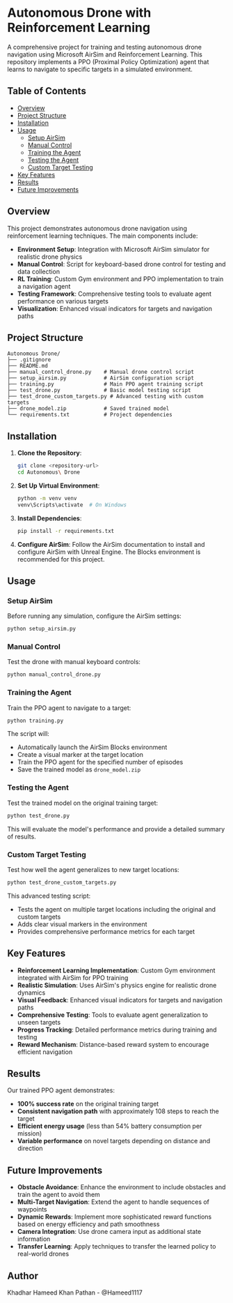 # Autonomous Drone with Reinforcement Learning

A comprehensive project for training and testing autonomous drone navigation using Microsoft AirSim and Reinforcement Learning. This repository implements a PPO (Proximal Policy Optimization) agent that learns to navigate to specific targets in a simulated environment.

## Table of Contents

- [Overview](#overview)
- [Project Structure](#project-structure)
- [Installation](#installation)
- [Usage](#usage)
  - [Setup AirSim](#setup-airsim)
  - [Manual Control](#manual-control)
  - [Training the Agent](#training-the-agent)
  - [Testing the Agent](#testing-the-agent)
  - [Custom Target Testing](#custom-target-testing)
- [Key Features](#key-features)
- [Results](#results)
- [Future Improvements](#future-improvements)

## Overview

This project demonstrates autonomous drone navigation using reinforcement learning techniques. The main components include:

- **Environment Setup**: Integration with Microsoft AirSim simulator for realistic drone physics
- **Manual Control**: Script for keyboard-based drone control for testing and data collection
- **RL Training**: Custom Gym environment and PPO implementation to train a navigation agent
- **Testing Framework**: Comprehensive testing tools to evaluate agent performance on various targets
- **Visualization**: Enhanced visual indicators for targets and navigation paths

## Project Structure

```
Autonomous Drone/
├── .gitignore
├── README.md
├── manual_control_drone.py    # Manual drone control script
├── setup_airsim.py            # AirSim configuration script
├── training.py                # Main PPO agent training script
├── test_drone.py              # Basic model testing script
├── test_drone_custom_targets.py # Advanced testing with custom targets
├── drone_model.zip            # Saved trained model
└── requirements.txt           # Project dependencies
```

## Installation

1. **Clone the Repository**:
   ```bash
   git clone <repository-url>
   cd Autonomous\ Drone
   ```

2. **Set Up Virtual Environment**:
   ```bash
   python -m venv venv
   venv\Scripts\activate  # On Windows
   ```

3. **Install Dependencies**:
   ```bash
   pip install -r requirements.txt
   ```

4. **Configure AirSim**:
   Follow the AirSim documentation to install and configure AirSim with Unreal Engine. The Blocks environment is recommended for this project.

## Usage

### Setup AirSim

Before running any simulation, configure the AirSim settings:
```bash
python setup_airsim.py
```

### Manual Control

Test the drone with manual keyboard controls:
```bash
python manual_control_drone.py
```

### Training the Agent

Train the PPO agent to navigate to a target:
```bash
python training.py
```

The script will:
- Automatically launch the AirSim Blocks environment
- Create a visual marker at the target location
- Train the PPO agent for the specified number of episodes
- Save the trained model as `drone_model.zip`

### Testing the Agent

Test the trained model on the original training target:
```bash
python test_drone.py
```

This will evaluate the model's performance and provide a detailed summary of results.

### Custom Target Testing

Test how well the agent generalizes to new target locations:
```bash
python test_drone_custom_targets.py
```

This advanced testing script:
- Tests the agent on multiple target locations including the original and custom targets
- Adds clear visual markers in the environment
- Provides comprehensive performance metrics for each target

## Key Features

- **Reinforcement Learning Implementation**: Custom Gym environment integrated with AirSim for PPO training
- **Realistic Simulation**: Uses AirSim's physics engine for realistic drone dynamics
- **Visual Feedback**: Enhanced visual indicators for targets and navigation paths
- **Comprehensive Testing**: Tools to evaluate agent generalization to unseen targets
- **Progress Tracking**: Detailed performance metrics during training and testing
- **Reward Mechanism**: Distance-based reward system to encourage efficient navigation

## Results

Our trained PPO agent demonstrates:
- **100% success rate** on the original training target
- **Consistent navigation path** with approximately 108 steps to reach the target
- **Efficient energy usage** (less than 54% battery consumption per mission)
- **Variable performance** on novel targets depending on distance and direction

## Future Improvements

- **Obstacle Avoidance**: Enhance the environment to include obstacles and train the agent to avoid them
- **Multi-Target Navigation**: Extend the agent to handle sequences of waypoints
- **Dynamic Rewards**: Implement more sophisticated reward functions based on energy efficiency and path smoothness
- **Camera Integration**: Use drone camera input as additional state information
- **Transfer Learning**: Apply techniques to transfer the learned policy to real-world drones

## Author

Khadhar Hameed Khan Pathan - @Hameed1117